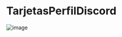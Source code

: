 # TarjetasPerfilDiscord

![image](https://user-images.githubusercontent.com/91600940/229342890-0ae1c9e9-9d92-4fa1-a098-886cea0b7b29.png)
